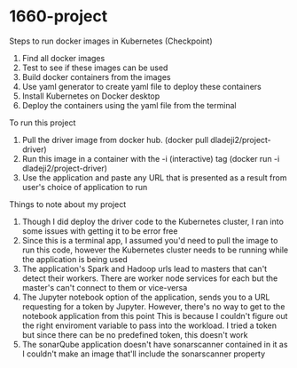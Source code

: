# 1660-project

Steps to run docker images in Kubernetes (Checkpoint)

1. Find all docker images
2. Test to see if these images can be used
3. Build docker containers from the images
4. Use yaml generator to create yaml file to deploy these containers
5. Install Kubernetes on Docker desktop
6. Deploy the containers using the yaml file from the terminal



To run this project

1. Pull the driver image from docker hub. (docker pull dladeji2/project-driver)
2. Run this image in a container with the -i (interactive) tag (docker run -i dladeji2/project-driver)
3. Use the application and paste any URL that is presented as a result from user's choice of application to run


Things to note about my project

1. Though I did deploy the driver code to the Kubernetes cluster, I ran into some issues with getting it to be error free
2. Since this is a terminal app, I assumed you'd need to pull the image to run this code, however the Kubernetes cluster needs to be running while the application is being used
3. The application's Spark and Hadoop urls lead to masters that can't detect their workers. There are worker node services for each but the master's can't connect to them or vice-versa
4. The Jupyter notebook option of the application, sends you to a URL requesting for a token by Jupyter. However, there's no way to get to the notebook application from this point
This is because I couldn't figure out the right enviroment variable to pass into the workload. I tried a token but since there can be no predefined token, this doesn't work
5. The sonarQube application doesn't have sonarscanner contained in it as I couldn't make an image that'll include the sonarscanner property
